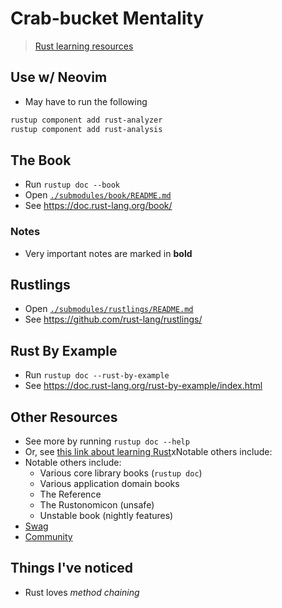 # Crab-bucket Mentality
> [Rust learning resources][learn-rust]

## Use w/ Neovim
- May have to run the following

```bash
rustup component add rust-analyzer
rustup component add rust-analysis
```

## The Book
- Run `rustup doc --book`
- Open [`./submodules/book/README.md`](./submodules/book/README.md)
- See <https://doc.rust-lang.org/book/>

### Notes
- Very important notes are marked in **bold**

## Rustlings
- Open [`./submodules/rustlings/README.md`](./submodules/rustlings/README.md)
- See <https://github.com/rust-lang/rustlings/>

## Rust By Example
- Run `rustup doc --rust-by-example`
- See <https://doc.rust-lang.org/rust-by-example/index.html>

## Other Resources
- See more by running `rustup doc --help`
- Or, see [this link about learning Rust][learn-rust]xNotable others include:
- Notable others include:
  - Various core library books (`rustup doc`)
  - Various application domain books
  - The Reference
  - The Rustonomicon (unsafe)
  - Unstable book (nightly features)
- [Swag][rustaceans]
- [Community][community-page]

## Things I've noticed
- Rust loves *method chaining*

[learn-rust]: https://www.rust-lang.org/learn
[rustaceans]: https://rustacean.net/
[community-page]: https://www.rust-lang.org/community
